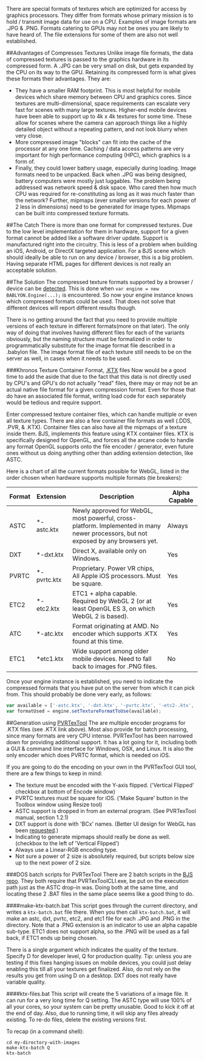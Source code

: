There are special formats of textures which are optimized for access by graphics processors.  They differ from formats whose primary mission is to hold / transmit image data for use on a CPU.  Examples of image formats are .JPG & .PNG.  Formats catering to GPUs may not be ones you are likely to have heard of.  The file extensions for some of them are also not well established.

##Advantages of Compresses Textures
Unlike image file formats, the data of compressed textures is passed to the graphics hardware in its compressed form.  A .JPG can be very small on disk, but gets expanded by the CPU on its way to the GPU.  Retaining its compressed form is what gives these formats their advantages.  They are:
*  They have a smaller RAM footprint.  This is most helpful for mobile devices which share memory between CPU and graphics cores.  Since textures are multi-dimensional, space requirements can escalate very fast for scenes with many large textures.  Higher-end mobile devices have been able to support up to 4k x 4k textures for some time.  These allow for scenes where the camera can approach things like a highly detailed object without a repeating pattern, and not look blurry when very close.
*  More compressed image "blocks" can fit into the cache of the processor at any one time.  Caching / data access patterns are very important for high performance computing (HPC), which graphics is a form of.
*  Finally, they could lower battery usage, especially during loading.  Image formats need to be unpacked.  Back when .JPG was being designed, battery computers were mostly just luggables.  The problem being addressed was network speed & disk space.  Who cared then how much CPU was required for re-constituting as long as it was much faster than the network?  Further, mipmaps (ever smaller versions for each power of 2 less in dimensions) need to be generated for image types.  Mipmaps can be built into compressed texture formats.

##The Catch
There is more than one format for compressed textures.  Due to the low level implementation for them in hardware,  support for a given format cannot be added like a software driver update.  Support is manufactured right into the circuitry.  This is less of a  problem when building an iOS, Android, or DirectX targeted application.  For a BJS scene which should ideally be able to run on any device / browser, this is a big problem.  Having separate HTML pages for different devices is not really an acceptable solution.

##The Solution
The compressed texture formats supported by a browser / device can be [detected](http://renderingpipeline.com/webgl-extension-viewer/).  This is done when ```var engine = new BABLYON.Engine(...);``` is encountered. So now your engine instance knows which compressed formats could be used.  That does not solve that different devices will report different results though.

There is no getting around the fact that you need to provide multiple versions of each texture in different formats(more on that later).  The only way of doing that involves having different files for each of the variants obviously, but the naming structure must be formalized in order to programmatically substitute for the image format file described in a .babylon file.  The image format file of each texture still needs to be on the server as well, in cases when it needs to be used.

###Khronos Texture Container Format,  [.KTX](https://www.khronos.org/opengles/sdk/tools/KTX/) files
Now would be a good time to add the aside that due to the fact that this data is not directly used by CPU's and GPU's do not actually "read" files, there may or may not be an actual native file format for a given compression format.  Even for those that do have an associated file format, writing load code for each separately would be tedious and require support.

Enter compressed texture container files, which can handle multiple or even all texture types.  There are also a few container file formats as well (.DDS, .PVR, & .KTX).  Container files can also have all the mipmaps of a texture inside them.  BJS, implements this feature using KTX container files.  KTX is specifically designed for OpenGL, and forces all the arcane code to handle any format OpenGL supports onto the file encoder / generator, even future ones without us doing anything other than adding extension detection, like ASTC.

Here is a chart of all the current formats possible for WebGL, listed in the order chosen when hardware supports multiple formats  (tie breakers):

|Format|Extension|Description|Alpha Capable
|---|---|---|---
|ASTC|*-astc.ktx|Newly approved for WebGL, most powerful, cross-platform.  Implemented in many newer processors, but not exposed by any browsers yet.| Always
|DXT|*-dxt.ktx|Direct X, available only on Windows.|Yes
|PVRTC|*-pvrtc.ktx|Proprietary.  Power VR chips, All Apple iOS processors.  Must be square.|Yes
|ETC2|*-etc2.ktx|ETC1 + alpha capable.  Required by WebGL 2 (or at least OpenGL ES 3, on which WebGL 2 is based).|Yes
|ATC|*-atc.ktx|Format originating at AMD.  No encoder which supports .KTX found at this time.|Yes
|ETC1|*etc1.ktx|Wide support among older mobile devices.  Need to fall back to images for .PNG files.|No

Once your engine instance is established, you need to indicate the compressed formats that you have put on the server from which it can pick from.  This should probably be done very early, as follows:

```javascript
var available = ['-astc.ktx', '-dxt.ktx', '-pvrtc.ktx', '-etc2-.ktx', '-etc1.ktx']; // order & case do not matter
var formatUsed = engine.setTextureFormatToUse(available);
```

##Generation using [PVRTexTool](https://community.imgtec.com/developers/powervr/tools/pvrtextool/)
The are multiple encoder programs for .KTX files (see .KTX link above).  Most also provide for batch processing, since many formats are very CPU intense.  PVRTexTool has been narrowed down for providing additional support.  It has a lot going for it, including both a GUI & command line interface for Windows, OSX, and Linux.  It is also the only encoder which does PVRTC format, which is needed on iOS.

If you are going to do the encoding on your own in the PVRTexTool GUI tool, there are a few things to keep in mind:
*  The texture must be encoded with the Y-axis flipped. ('Vertical Flipped' checkbox at bottom of Encode window)
*  PVRTC textures must be square for iOS.  ('Make Square' button in the Toolbox window using Resize tool)
*  ASTC support is dropped in from an external program.  (See PVRTexTool manual, section 1.2.1)
*  DXT support is done with 'BCx' names.  (Better UI design for WebGL has been [requested](https://community.imgtec.com/forums/topic/could-webgl-be-added-as-an-encoding-groupapi/).)
*  Indicating to generate mipmaps should really be done as well. (checkbox to the left of 'Vertical Flipped')
*  Always use a Linear-RGB encoding type.
*  Not sure a power of 2 size is absolutely required, but scripts below size up to the next power of 2 size.

###DOS batch scripts for PVRTexTool
There are 2 batch scripts in the [BJS repo](https://github.com/BabylonJS/Babylon.js/tree/master/Tools/CompressedTextured).  They both require that PVRTexToolCLI.exe, be put on the execution path just as the ASTC drop-in was.  Doing both at the same time, and locating these 2 .BAT files in the same place seems like a good thing to do.

####make-ktx-batch.bat
This script goes through the current directory, and writes a ```ktx-batch.bat``` file there.  When you then call ```ktx-batch.bat```, it will make an astc, dxt, pvrtc, etc2, and etc1 file for each .JPG and .PNG in the directory. Note that a .PNG extension is an indicator to use an alpha capable sub-type.  ETC1 does not support alpha, so the .PNG will be used as a fall back, if ETC1 ends up being chosen.

There is a single argument which indicates the quality of the texture. Specify D for developer level, Q for production quality.  Tip: unless you are testing if this fixes hanging issues on mobile devices, you could just delay enabling this till all your textures get finalized.  Also, do not rely on the results you get from using D on a desktop.  DXT does not really have variable quality.

####ktx-files.bat
This script will create the 5 variations of a image file.  It can run for a very long time for Q setting.  The ASTC type will use 100% of all your cores, so your system can be pretty unusable.  Good to kick it off at the end of day.  Also, due to running time, it will skip any files already existing.  To re-do files, delete the existing versions first.

To recap (in a command shell):
```dos
cd my-directory-with-images
make-ktx-batch Q
ktx-batch
```